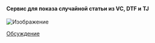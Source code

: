 #### Сервис для показа случайной статьи из VC, DTF и TJ

![Изображение](https://leonardo.osnova.io/7e71bb07-2cc2-572c-a71a-086e29dc1e90/-/preview/592x/-/format/webp)

[Обсуждение](https://vc.ru/services/399179-servis-dlya-pokaza-sluchainoi-stati-iz-vc-dtf-i-tj)
